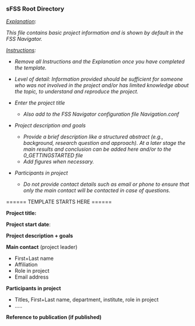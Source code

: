 ### sFSS Root Directory



<u>*Explanation*</u>:

*This file contains basic project information and is shown by default in the FSS Navigator.*



*<u>Instructions</u>:*

* *Remove all Instructions and the Explanation once you have completed the template.*

* *Level of detail: Information provided should be sufficient for someone who was not involved in the project and/or has limited knowledge about the topic,  to understand and reproduce the project.* 

* *Enter the project title*

  * *Also add to the FSS Navigator configuration file Navigation.conf*

* *Project description and goals*

  * *Provide a brief description like a structured abstract (e.g., background, research question and approach). At a later stage the main results and conclusion can be added here and/or to the 0_GETTINGSTARTED file*
  * *Add figures when necessary.*


* *Participants in project*
  * *Do not provide contact details such as email or phone to ensure that only the main contact will be contacted in case of questions*.



====== TEMPLATE STARTS HERE ======



**Project title:**  



**Project start date**:



**Project description + goals**



**Main contact** (project leader)

* First+Last name
* Affiliation
* Role in project
* Email address



**Participants in project**

* Titles, First+Last name, department, institute, role in project
* .....



**Reference to publication (if published)**





